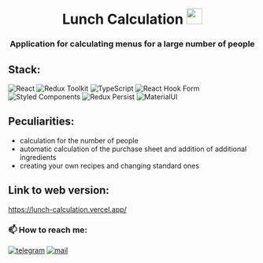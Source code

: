 <h1 align="center">Lunch Calculation
<img src="https://github.com/blackcater/blackcater/raw/main/images/Hi.gif" height="32"/></h1>
<h3 align="center">Application for calculating menus for a large number of people</h3>

##  Stack:

<div align="left">
<img alt="React" src="https://img.shields.io/badge/react-%2320232a.svg?style=for-the-badge&logo=react&logoColor=%2361DAFB"> 
<img alt="Redux Toolkit" src="https://img.shields.io/badge/Redux Toolkit-593D88?style=for-the-badge&logo=redux&logoColor=white">
<img alt="TypeScript" src="https://img.shields.io/badge/TypeScript-007ACC?style=for-the-badge&logo=typescript&logoColor=white"> 
<img alt="React Hook Form" src="https://img.shields.io/badge/React%20Hook%20Form-pink?style=for-the-badge">
<img alt="Styled Components" src="https://img.shields.io/badge/Styled%20Components-orange?style=for-the-badge"> 
<img alt="Redux Persist" src="https://img.shields.io/badge/Redux%20Persist-green?style=for-the-badge">
<img alt="MaterialUI" src="https://img.shields.io/badge/MUI-%230081CB.svg?style=for-the-badge&logo=mui&logoColor=white">
 </div>
 

##  Peculiarities:

- calculation for the number of people
- automatic calculation of the purchase sheet and addition of additional ingredients
- creating your own recipes and changing standard ones

##  Link to web version:

https://lunch-calculation.vercel.app/

### 📫 How to reach me: ###

[<img src="https://img.shields.io/badge/Telegram-2CA5E0?style=for-the-badge&logo=telegram&logoColor=white" alt='telegram'/>](https://t.me/TommySheully)
[<img src='https://img.shields.io/badge/Gmail-D14836?style=for-the-badge&logo=gmail&logoColor=white' alt='mail'/>](mailto:dfgthii@gmail.com)
